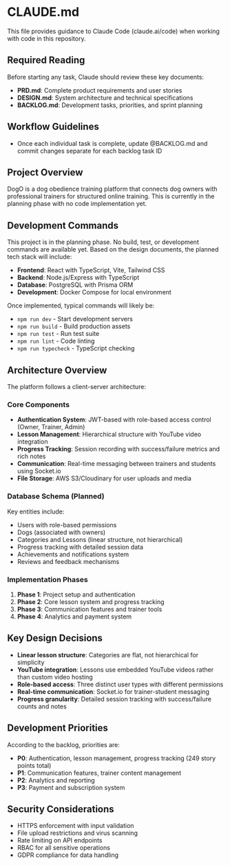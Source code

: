 # CLAUDE.md

This file provides guidance to Claude Code (claude.ai/code) when working with code in this repository.

## Required Reading
Before starting any task, Claude should review these key documents:
- **PRD.md**: Complete product requirements and user stories
- **DESIGN.md**: System architecture and technical specifications
- **BACKLOG.md**: Development tasks, priorities, and sprint planning

## Workflow Guidelines
- Once each individual task is complete, update @BACKLOG.md and commit changes separate for each backlog task ID

## Project Overview
DogO is a dog obedience training platform that connects dog owners with professional trainers for structured online training. This is currently in the planning phase with no code implementation yet.

## Development Commands
This project is in the planning phase. No build, test, or development commands are available yet. Based on the design documents, the planned tech stack will include:

- **Frontend**: React with TypeScript, Vite, Tailwind CSS
- **Backend**: Node.js/Express with TypeScript
- **Database**: PostgreSQL with Prisma ORM
- **Development**: Docker Compose for local environment

Once implemented, typical commands will likely be:
- `npm run dev` - Start development servers
- `npm run build` - Build production assets
- `npm run test` - Run test suite
- `npm run lint` - Code linting
- `npm run typecheck` - TypeScript checking

## Architecture Overview
The platform follows a client-server architecture:

### Core Components
- **Authentication System**: JWT-based with role-based access control (Owner, Trainer, Admin)
- **Lesson Management**: Hierarchical structure with YouTube video integration
- **Progress Tracking**: Session recording with success/failure metrics and rich notes
- **Communication**: Real-time messaging between trainers and students using Socket.io
- **File Storage**: AWS S3/Cloudinary for user uploads and media

### Database Schema (Planned)
Key entities include:
- Users with role-based permissions
- Dogs (associated with owners)
- Categories and Lessons (linear structure, not hierarchical)
- Progress tracking with detailed session data
- Achievements and notifications system
- Reviews and feedback mechanisms

### Implementation Phases
1. **Phase 1**: Project setup and authentication
2. **Phase 2**: Core lesson system and progress tracking
3. **Phase 3**: Communication features and trainer tools
4. **Phase 4**: Analytics and payment system

## Key Design Decisions
- **Linear lesson structure**: Categories are flat, not hierarchical for simplicity
- **YouTube integration**: Lessons use embedded YouTube videos rather than custom video hosting
- **Role-based access**: Three distinct user types with different permissions
- **Real-time communication**: Socket.io for trainer-student messaging
- **Progress granularity**: Detailed session tracking with success/failure counts and notes

## Development Priorities
According to the backlog, priorities are:
- **P0**: Authentication, lesson management, progress tracking (249 story points total)
- **P1**: Communication features, trainer content management
- **P2**: Analytics and reporting
- **P3**: Payment and subscription system

## Security Considerations
- HTTPS enforcement with input validation
- File upload restrictions and virus scanning
- Rate limiting on API endpoints
- RBAC for all sensitive operations
- GDPR compliance for data handling
